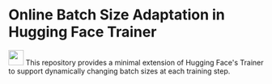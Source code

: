 # Online Batch Size Adaptation in Hugging Face Trainer


<img src="https://github.com/user-attachments/assets/acd1888b-1a0e-4403-a646-08230783fb08" width="30" /> This repository provides a minimal extension of Hugging Face's Trainer to support dynamically changing batch sizes at each training step.
